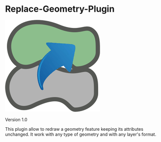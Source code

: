 # Replace-Geometry-Plugin

![image](https://github.com/ValPinnaSardinia/Replace-Geometry-Plugin/blob/main/images/ReplaceGeometry_large.png)



Version 1.0

This plugin allow to redraw a geometry feature keeping its attributes unchanged. It work with any type of geometry and with any layer's format.
